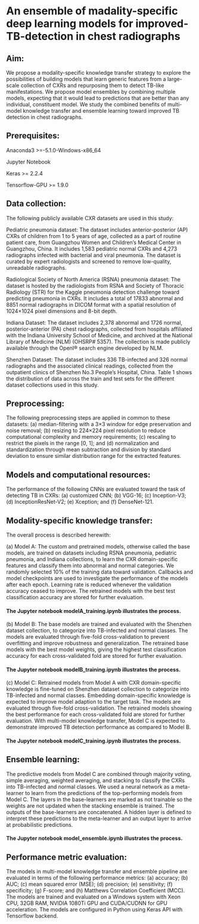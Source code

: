 # An ensemble of madality-specific deep learning models for improved-TB-detection in chest radiographs

## Aim:

We propose a modality-specific knowledge transfer strategy to explore the possibilities of building models that learn generic features from a large-scale collection of CXRs and repurposing them to detect TB-like manifestations. We propose model ensembles by combining multiple models, expecting that it would lead to predictions that are better than any individual, constituent model. We study the combined benefits of multi-model knowledge transfer and ensemble learning toward improved TB detection in chest radiographs. 

## Prerequisites:

Anaconda3 >=-5.1.0-Windows-x86_64

Jupyter Notebook

Keras >= 2.2.4

Tensorflow-GPU >= 1.9.0

## Data collection:

The following publicly available CXR datasets are used in this study:

Pediatric pneumonia dataset: The dataset includes anterior-posterior (AP) CXRs of children from 1 to 5 years of age, collected as a part of routine patient care, from Guangzhou Women and Children’s Medical Center in Guangzhou, China. It includes 1,583 pediatric normal CXRs and 4,273 radiographs infected with bacterial and viral pneumonia. The dataset is curated by expert radiologists and screened to remove low-quality, unreadable radiographs. 

Radiological Society of North America (RSNA) pneumonia dataset: The dataset is hosted by the radiologists from RSNA and Society of Thoracic Radiology (STR) for the Kaggle pneumonia detection challenge toward predicting pneumonia in CXRs. It includes a total of 17833 abnormal and 8851 normal radiographs in DICOM format with a spatial resolution of 1024×1024 pixel dimensions and 8-bit depth.

Indiana Dataset: The dataset includes 2,378 abnormal and 1726 normal, posterior-anterior (PA) chest radiographs, collected from hospitals affiliated with the Indiana University School of Medicine, and archived at the National Library of Medicine (NLM) (OHSRP# 5357). The collection is made publicly available through the OpenI® search engine developed by NLM. 

Shenzhen Dataset: The dataset includes 336 TB-infected and 326 normal radiographs and the associated clinical readings, collected from the outpatient clinics of Shenzhen No.3 People’s Hospital, China. Table 1 shows the distribution of data across the train and test sets for the different dataset collections used in this study. 

## Preprocessing:

The following preprocessing steps are applied in common to these datasets: (a) median-filtering with a 3×3 window for edge preservation and noise removal; (b) resizing to 224×224 pixel resolution to reduce computational complexity and memory requirements; (c) rescaling to restrict the pixels in the range [0, 1]; and (d) normalization and standardization through mean subtraction and division by standard deviation to ensure similar distribution range for the extracted features. 

## Models and computational resources:

The performance of the following CNNs are evaluated toward the task of detecting TB in CXRs: (a) customized CNN; (b) VGG-16; (c) Inception-V3; (d) InceptionResNet-V2; (e) Xception; and (f) DenseNet-121. 

## Modality-specific knowledge transfer:

The overall process is described herewith: 

(a) Model A: The custom and pretrained models, otherwise called the base models, are trained on datasets including RSNA pneumonia, pediatric pneumonia, and Indiana collections, to learn the CXR domain-specific features and classify them into abnormal and normal categories. We randomly selected 10% of the training data toward validation. Callbacks and model checkpoints are used to investigate the performance of the models after each epoch. Learning rate is reduced whenever the validation accuracy ceased to improve. The retrained models with the best test classification accuracy are stored for further evaluation. 

#### The Jupyter notebook modelA_training.ipynb illustrates the process.

(b) Model B: The base models are trained and evaluated with the Shenzhen dataset collection, to categorize into TB-infected and normal classes. The models are evaluated through five-fold cross-validation to prevent overfitting and improve robustness and generalization. The retrained base models with the best model weights, giving the highest test classification accuracy for each cross-validated fold are stored for further evaluation.

#### The Jupyter notebook modelB_training.ipynb illustrates the process.

(c) Model C: Retrained models from Model A with CXR domain-specific knowledge is fine-tuned on Shenzhen dataset collection to categorize into TB-infected and normal classes. Embedding domain-specific knowledge is expected to improve model adaption to the target task. The models are evaluated through five-fold cross-validation.  The retrained models showing the best performance for each cross-validated fold are stored for further evaluation. With multi-model knowledge transfer, Model C is expected to demonstrate improved TB detection performance as compared to Model B.

#### The Jupyter notebook modelC_training.ipynb illustrates the process.

## Ensemble learning:

The predictive models from Model C are combined through majority voting, simple averaging, weighted averaging, and stacking to classify the CXRs into TB-infected and normal classes. We used a neural network as a meta-learner to learn from the predictions of the top-performing models from Model C. The layers in the base-learners are marked as not trainable so the weights are not updated when the stacking ensemble is trained. The outputs of the base-learners are concatenated. A hidden layer is defined to interpret these predictions to the meta-learner and an output layer to arrive at probabilistic predictions. 

#### The Jupyter notebook model_ensemble.ipynb illustrates the process.

## Performance metric evaluation:

The models in multi-model knowledge transfer and ensemble pipeline are evaluated in terms of the following performance metrics: (a) accuracy; (b) AUC; (c) mean squared error (MSE); (d) precision; (e) sensitivity; (f) specificity; (g) F-score; and (h) Matthews Correlation Coefficient (MCC). The models are trained and evaluated on a Windows system with Xeon CPU, 32GB RAM, NVIDIA 1080Ti GPU and CUDA/CUDNN for GPU acceleration. The models are configured in Python using Keras API with Tensorflow backend.
